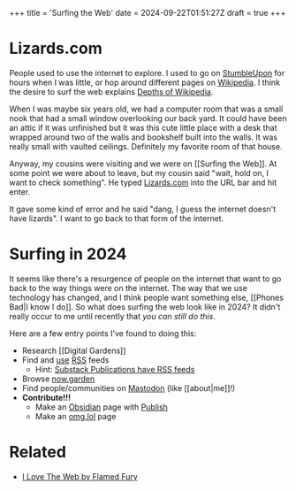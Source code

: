 +++
title = 'Surfing the Web'
date = 2024-09-22T01:51:27Z
draft = true
+++

# Lizards.com
People used to use the internet to explore. I used to go on [StumbleUpon](https://en.wikipedia.org/wiki/StumbleUpon) for hours when I was little, or hop around different pages on [Wikipedia](https://en.wikipedia.org/wiki/Main_Page). I think the desire to surf the web explains [Depths of Wikipedia](https://en.wikipedia.org/wiki/Depths_of_Wikipedia).

When I was maybe six years old, we had a computer room that was a small nook that had a small window overlooking our back yard. It could have been an attic if it was unfinished but it was this cute little place with a desk that wrapped around two of the walls and bookshelf built into the walls. It was really small with vaulted ceilings. Definitely my favorite room of that house.

Anyway, my cousins were visiting and we were on [[Surfing the Web]]. At some point we were about to leave, but my cousin said "wait, hold on, I want to check something". He typed [Lizards.com](https://lizards.com/) into the URL bar and hit enter.

It gave some kind of error and he said "dang, I guess the internet doesn't have lizards". I want to go back to that form of the internet.

# Surfing in 2024
It seems like there's a resurgence of people on the internet that want to go back to the way things were on the internet. The way that we use technology has changed, and I think people want something else, [[Phones Bad|I know I do]]. So what does surfing the web look like in 2024? It didn't really occur to me until recently that *you can still do this*.

Here are a few entry points I've found to doing this:
- Research [[Digital Gardens]]
- Find and [use](https://omnivore.app/) [RSS](https://rss.32bit.cafe/i/) feeds
	- Hint: [Substack Publications have RSS feeds](https://support.substack.com/hc/en-us/articles/360038239391-Is-there-an-RSS-feed-for-my-publication)
- Browse [now.garden](https://now.garden/)
- Find people/communities on [Mastodon](https://en.wikipedia.org/wiki/Mastodon_(social_network)) (like [[about|me]]!)
- **Contribute!!!**
	- Make an [Obsidian](https://obsidian.md/) page with [Publish](https://obsidian.md/publish)
	- Make an [omg.lol](https://omg.lol/) page

# Related
- [I Love The Web by Flamed Fury](https://flamedfury.com/posts/i-love-the-web/)